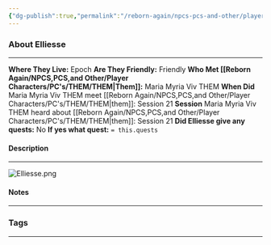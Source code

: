 ```yaml
---
{"dg-publish":true,"permalink":"/reborn-again/npcs-pcs-and-other/player-characters/on-the-epoch/elliesse/"}
---
```





### About Elliesse
---
**Where They Live:** Epoch
**Are They Friendly:** Friendly
**Who Met [[Reborn Again/NPCS,PCS,and Other/Player Characters/PC's/THEM/THEM\|Them]]:** Maria Myria Viv THEM
**When Did** Maria Myria Viv THEM meet [[Reborn Again/NPCS,PCS,and Other/Player Characters/PC's/THEM/THEM\|them]]: Session 21
**Session** Maria Myria Viv THEM heard about [[Reborn Again/NPCS,PCS,and Other/Player Characters/PC's/THEM/THEM\|them]]: Session 21 
**Did Elliesse give any quests:** No
	**If yes what quest:** `= this.quests`


#### Description
---
![Elliesse.png](/img/user/Reborn%20Again/Misc%20Files/Image%20Attachments/People/Elliesse.png)
#### Notes
---



### Tags 

---



